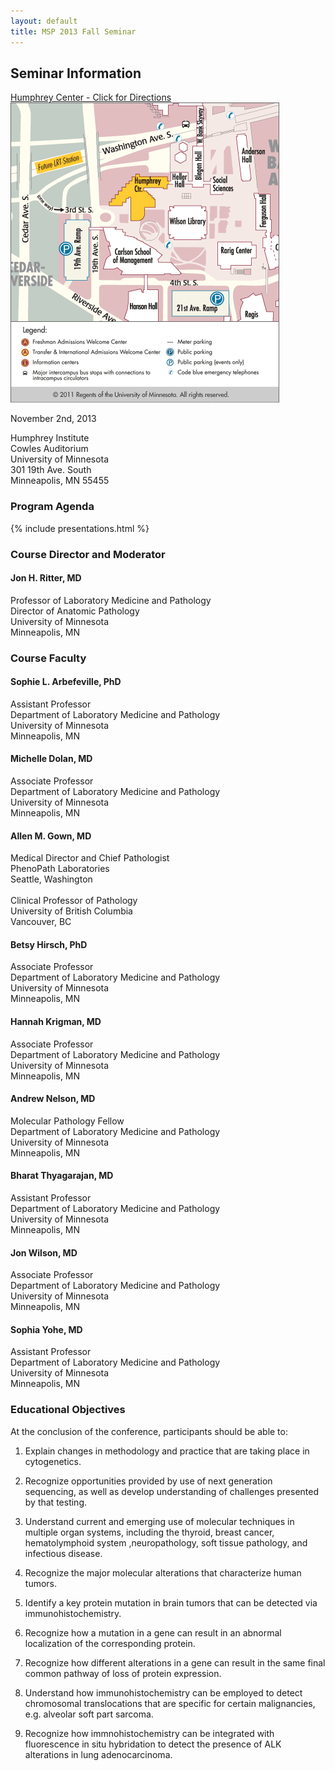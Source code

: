 ```yaml
---
layout: default
title: MSP 2013 Fall Seminar
---
```


## Seminar Information

<span class="pull-right" style="text-align: center;"><a href="http://maps.google.com/maps?f=q&source=s_q&hl=en&geocode=&q=301+19th+Avenue+S,+Minneapolis,+MN+55455&sll=44.973133,-93.245868&sspn=0.007711,0.019248&ie=UTF8&hq=&hnear=301+19th+Ave+S,+Minneapolis,+Hennepin,+Minnesota+55455&ll=44.971645,-93.245709&spn=0.007712,0.019248&z=16">Humphrey Center - Click for Directions<br/>![Humphrey Institute](images/humphrey.gif "Humphrey Center (click for directions)")</a></span>

November 2nd, 2013

Humphrey Institute<br/>
Cowles Auditorium<br/>
University of Minnesota<br/>
301 19th Ave. South<br/>
Minneapolis, MN 55455

### Program Agenda

{% include presentations.html %}

### Course Director and Moderator

<h4>Jon H. Ritter, MD</h4>
Professor of Laboratory Medicine and Pathology<br/>
Director of Anatomic Pathology<br/>
University of Minnesota<br/>
Minneapolis, MN

### Course Faculty

<div class="row">
<div class="col-md-4">
<h4>Sophie L. Arbefeville, PhD</h4>
Assistant Professor<br/>
Department of Laboratory Medicine and Pathology<br/>
University of Minnesota<br/>
Minneapolis, MN 
</div>

<div class="col-md-4">
<h4>Michelle Dolan, MD</h4>
Associate Professor<br/>
Department of Laboratory Medicine and Pathology<br/>
University of Minnesota<br/>
Minneapolis, MN
</div>

<div class="col-md-4">
<h4>Allen M. Gown, MD</h4>
Medical Director and Chief Pathologist<br/>
PhenoPath Laboratories<br/>
Seattle, Washington<br/><br/>
Clinical Professor of Pathology<br/>
University of British Columbia<br/>
Vancouver, BC 
</div>
</div>

<div class="row">
<div class="col-md-4">
<h4>Betsy Hirsch, PhD</h4>
Associate Professor<br/>
Department of Laboratory Medicine and Pathology<br/>
University of Minnesota<br/>
Minneapolis, MN 
</div>

<div class="col-md-4">
<h4>Hannah Krigman, MD</h4>
Associate Professor<br/>
Department of Laboratory Medicine and Pathology<br/>
University of Minnesota<br/>
Minneapolis, MN
</div>

<div class="col-md-4">
<h4>Andrew Nelson, MD</h4>
Molecular Pathology Fellow<br/>
Department of Laboratory Medicine and Pathology<br/>
University of Minnesota<br/>
Minneapolis, MN
</div>
</div>

<div class="row">
<div class="col-md-4">
<h4>Bharat Thyagarajan, MD</h4>
Assistant Professor<br/>
Department of Laboratory Medicine and Pathology<br/>
University of Minnesota<br/>
Minneapolis, MN
</div>

<div class="col-md-4">
<h4>Jon Wilson, MD</h4>
Associate Professor<br/>
Department of Laboratory Medicine and Pathology<br/>
University of Minnesota<br/>
Minneapolis, MN
</div>

<div class="col-md-4">
<h4>Sophia Yohe, MD</h4>
Assistant Professor<br/>
Department of Laboratory Medicine and Pathology<br/>
University of Minnesota<br/>
Minneapolis, MN
</div>
</div>

### Educational Objectives
At the conclusion of the conference, participants should be able to:

1. Explain changes in methodology and practice that are taking place in cytogenetics. 

2. Recognize opportunities provided by use of next generation sequencing, as well as develop understanding of challenges presented by that testing.

3. Understand current and emerging use of molecular techniques in multiple organ systems, including the thyroid, breast cancer, hematolymphoid system ,neuropathology, soft tissue pathology, 
and infectious disease. 

4. Recognize the major molecular alterations that characterize human tumors.

5. Identify a key protein mutation in brain tumors that can be detected via immunohistochemistry.

6. Recognize how a mutation in a gene can result in an abnormal localization of the corresponding protein. 

7. Recognize how different alterations in a gene can result in the same final common pathway of loss of protein expression. 

8. Understand how immunohistochemistry can be employed to detect chromosomal translocations that are specific for certain malignancies, e.g. alveolar soft part sarcoma.

9. Recognize how immnohistochemistry can be integrated with fluorescence in situ hybridation to detect the presence of ALK alterations in lung adenocarcinoma.